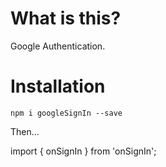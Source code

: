 # What is this?

Google Authentication.

# Installation

`npm i googleSignIn --save`

Then...

import { onSignIn } from 'onSignIn';
